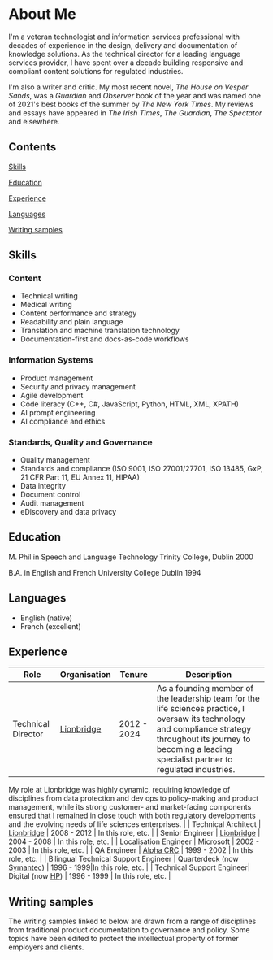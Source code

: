 # About Me

I'm a veteran technologist and information services professional with decades of experience in the design, delivery and documentation of knowledge solutions. As the technical director for a leading language services provider, I have spent over a decade building responsive and compliant content solutions for regulated industries.

I'm also a writer and critic. My most recent novel, *The House on Vesper Sands*, was a *Guardian* and *Observer* book of the year and was named one of 2021's best books of the summer by *The New York Times*. My reviews and essays have appeared in *The Irish Times*, *The Guardian*, *The Spectator* and elsewhere.

## Contents

[Skills](#skills)

[Education](#education)

[Experience](#experience)

[Languages](#languages)

[Writing samples](#writing-samples)



## Skills

### Content

- Technical writing
- Medical writing
- Content performance and strategy
- Readability and plain language
- Translation and machine translation technology
- Documentation-first and docs-as-code workflows

### Information Systems

- Product management
- Security and privacy management
- Agile development
- Code literacy (C++, C#, JavaScript, Python, HTML, XML, XPATH)
- AI prompt engineering
- AI compliance and ethics


### Standards, Quality and Governance

- Quality management
- Standards and compliance (ISO 9001, ISO 27001/27701, ISO 13485, GxP, 21 CFR Part 11, EU Annex 11, HIPAA)
- Data integrity
- Document control
- Audit management
- eDiscovery and data privacy


## Education

M. Phil in Speech and Language Technology
Trinity College, Dublin
2000

B.A. in English and French
University College Dublin
1994

## Languages

- English (native)
- French (excellent)


## Experience


| Role | Organisation | Tenure | Description |
| ----- | ----- | ----- | ------------- |
| Technical Director | [Lionbridge](lionbridge.com) | 2012 - 2024 | As a founding member of the leadership team for the life sciences practice, I oversaw its technology and compliance strategy throughout its journey to becoming a leading specialist partner to regulated industries.

My role at Lionbridge was highly dynamic, requiring knowledge of disciplines from data protection and dev ops to policy-making and product management, while its strong customer- and market-facing components ensured that I remained in close touch with both regulatory developments and the evolving needs of life sciences enterprises.
 |
| Technical Architect | [Lionbridge](lionbridge.com) | 2008 - 2012 | In this role, etc. |
| Senior Engineer | [Lionbridge](lionbridge.com) | 2004 - 2008 | In this role, etc. |
| Localisation Engineer | [Microsoft](microsoft.com) | 2002 - 2003 | In this role, etc. |
| QA Engineer | [Alpha CRC](alphacrc.com) | 1999 - 2002 | In this role, etc. |
| Bilingual Technical Support Engineer | Quarterdeck \(now [Symantec](https://symantec.com)\) | 1996 - 1999|In this role, etc. |
| Technical Support Engineer| Digital \(now [HP](https://hp.com)\) | 1996 - 1999 | In this role, etc. |


## Writing samples

The writing samples linked to below are drawn from a range of disciplines from traditional product documentation to governance and policy. Some topics have been edited to protect the intellectual property of former employers and clients.

